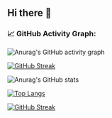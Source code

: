 ## Hi there 👋

<!--
**DavidDomchenkov/DavidDomchenkov** is a ✨ _special_ ✨ repository because its `README.md` (this file) appears on your GitHub profile.

Here are some ideas to get you started:

- 🔭 I’m currently working on ...
- 🌱 I’m currently learning ...
- 👯 I’m looking to collaborate on ...
- 🤔 I’m looking for help with ...
- 💬 Ask me about ...
- 📫 How to reach me: ...
- 😄 Pronouns: ...
- ⚡ Fun fact: ...
-->

### 📈 GitHub Activity Graph:
![Anurag's GitHub activity graph](https://activity-graph.herokuapp.com/graph?user=DavidDomchenkov)

[![GitHub Streak](https://streak-stats.demolab.com/?user=DavidDomchenkov)](https://git.io/streak-stats)

![Anurag's GitHub stats](https://github-readme-stats.vercel.app/api?username=DavidDomchenkov&show_icons=true&theme=radical)

[![Top Langs](https://github-readme-stats.vercel.app/api/top-langs/?username=DavidDomchenkov&layout=compact)](https://github.com/anuraghazra/github-readme-stats)

[![GitHub Streak](https://github-readme-streak-stats.herokuapp.com/?user=DavidDomchenkov&theme=dark)](https://git.io/streak-stats)
